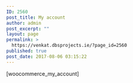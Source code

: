 ```yaml
---
ID: 2560
post_title: My account
author: admin
post_excerpt: ""
layout: page
permalink: >
  https://venkat.dbsprojects.ie/?page_id=2560
published: true
post_date: 2017-08-06 03:15:22
---
```

[woocommerce_my_account]